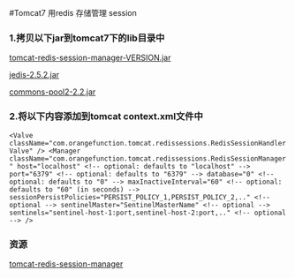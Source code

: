 #Tomcat7 用redis 存储管理 session

### 1.拷贝以下jar到tomcat7下的lib目录中

 [tomcat-redis-session-manager-VERSION.jar](https://github.com/rmohr/tomcat-redis-session-manager/releases/download/2.0-tomcat-7/tomcat-redis-session-manager-2.0.0.jar)  

 [jedis-2.5.2.jar](http://search.maven.org/remotecontent?filepath=redis/clients/jedis/2.8.0/jedis-2.8.0.jar)

 [commons-pool2-2.2.jar](http://central.maven.org/maven2/org/apache/commons/commons-pool2/2.2/commons-pool2-2.2.jar)

### 2.将以下内容添加到tomcat context.xml文件中

`
<Valve className="com.orangefunction.tomcat.redissessions.RedisSessionHandlerValve" />
<Manager className="com.orangefunction.tomcat.redissessions.RedisSessionManager"
         host="localhost" <!-- optional: defaults to "localhost" -->
         port="6379" <!-- optional: defaults to "6379" -->
         database="0" <!-- optional: defaults to "0" -->
         maxInactiveInterval="60" <!-- optional: defaults to "60" (in seconds) -->
         sessionPersistPolicies="PERSIST_POLICY_1,PERSIST_POLICY_2,.." <!-- optional -->
         sentinelMaster="SentinelMasterName" <!-- optional -->
         sentinels="sentinel-host-1:port,sentinel-host-2:port,.." <!-- optional --> />
   `
         

### 资源

[tomcat-redis-session-manager](https://github.com/jcoleman/tomcat-redis-session-manager)





